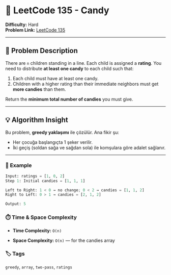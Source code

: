 # 🍬 LeetCode 135 - Candy

**Difficulty:** Hard  
**Problem Link:** [LeetCode 135](https://leetcode.com/problems/candy)

---

## 📘 Problem Description

There are `n` children standing in a line. Each child is assigned a **rating**. You need to distribute **at least one candy** to each child such that:

1. Each child must have at least one candy.
2. Children with a higher rating than their immediate neighbors must get **more candies** than them.

Return the **minimum total number of candies** you must give.

---

## 💡 Algorithm Insight

Bu problem, **greedy yaklaşımı** ile çözülür. Ana fikir şu:

- Her çocuğa başlangıçta 1 şeker verilir.
- İki geçiş (soldan sağa ve sağdan sola) ile komşulara göre adalet sağlanır.

---

### 🔁 Example

```python
Input: ratings = [1, 0, 2]
Step 1: Initial candies = [1, 1, 1]

Left to Right: 1 < 0 → no change; 0 < 2 → candies = [1, 1, 2]
Right to Left: 0 > 1 → candies = [2, 1, 2]

Output: 5
```

### ⏱️ Time & Space Complexity

- **Time Complexity:** `O(n)`

- **Space Complexity:** `O(n)` — for the candies array

### 🏷️ Tags

`greedy`, `array`, `two-pass`, `ratings`
